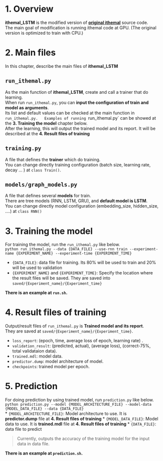 # 1. Overview
**ithemal_LSTM** is the modified version of [**original ithemal**](https://github.com/ithemal/Ithemal) source code.  
The main goal of modification is running ithemal code at GPU. (The original version is optimized to train with CPU.)  

# 2. Main files
In this chapter, describe the main files of **ithemal_LSTM**  
##  `run_ithemal.py` 
As the main function of  **ithemal_LSTM**, create and call a trainer that do learning.  
When run `run_ithemal.py`, you can **input the configuration of train and model as arguments**.  
Its list and default values ​​can be checked at the main function in `run_ithemal.py.  
Examples of running `run_ithemal.py` can be showed at the **3. Training the model** chapter below.    
After the learning, this will output the trained model and its report. It will be described at the **4. Result files of training**  


## `training.py`
A file that defines the **trainer** which do training.  
You can change directly training configuration (batch size, learning rate, decay ... ) at `class Train()`.  

## `models/graph_models.py`
A file that defines several **models** for train.  
There are tree models (RNN, LSTM, GRU), and **default model is LSTM**.  
You can change directly model configuration (embedding_size, hidden_size, ....) at `class RNN()` 

# 3. Training the model 
For training the model, run the `run_ithemal.py` like below.  
`python run_ithemal.py --data {DATA_FILE} --use-rnn train --experiment-name {EXPERIMENT_NAME} --experiment-time {EXPERIMENT_TIME}`  
* `{DATA_FILE}`: data file for training. Its 80% will be used to train and 20% will be used to validation
* `{EXPERIMENT_NAME}` and `{EXPERIMENT_TIME}`: Specify the location where the result files will be saved. They are saved into `saved/{Experiment_name}/{Experiment_time}`

**There is an example at `run.sh`.**  
# 4. Result files of training
Output/result files of `run_ithemal.py` is **Trained model and its report**.  
They are saved at `saved/{Experiment_name}/{Experiment_time}`.  
* `loss_report`: (epoch, time, average loss of epoch, learning rate)  .
* `validation_result`:  (predicted, actual), (average loss), (correct-75%, total validataion data).
* `trained.mdl`: model data.
* `predictor.dump`: model architecture of model.
* `checkpoints`: trained model per epoch.

# 5. Prediction
For doing prediction by using trained model, run `prediction.py` like below.  
`python prediction.py --model {MODEL_ARCHITECTURE_FILE} --model-data {MODEL_DATA_FILE} --data {DATA_FILE}`  
	* `{MODEL_ARCHITECTURE_FILE}`: Model architecture to use. It is **predictor.dump** file at  **4. Result files of training**
	* `{MODEL_DATA_FILE}`: Model data to use. It is **trained.mdl** file at **4. Result files of training**
	* `{DATA_FILE}`: data file to predict
> Currently, outputs the accuracy of the training model for the input data in data file. 

**There is an example at `prediction.sh`.**  

